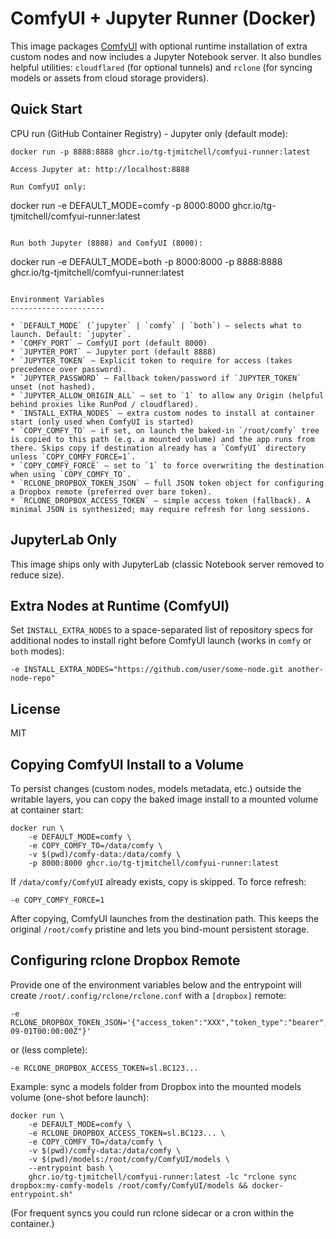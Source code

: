 ComfyUI + Jupyter Runner (Docker)
=================================

This image packages [ComfyUI](https://github.com/comfyanonymous/ComfyUI) with optional runtime installation of extra custom nodes and now includes a Jupyter Notebook server.
It also bundles helpful utilities: `cloudflared` (for optional tunnels) and `rclone` (for syncing models or assets from cloud storage providers).

Quick Start
-----------

CPU run (GitHub Container Registry) - Jupyter only (default mode):

```
docker run -p 8888:8888 ghcr.io/tg-tjmitchell/comfyui-runner:latest

Access Jupyter at: http://localhost:8888

Run ComfyUI only:

```
docker run -e DEFAULT_MODE=comfy -p 8000:8000 ghcr.io/tg-tjmitchell/comfyui-runner:latest
```

Run both Jupyter (8888) and ComfyUI (8000):

```
docker run -e DEFAULT_MODE=both -p 8000:8000 -p 8888:8888 ghcr.io/tg-tjmitchell/comfyui-runner:latest
```

Environment Variables
---------------------

* `DEFAULT_MODE` (`jupyter` | `comfy` | `both`) – selects what to launch. Default: `jupyter`.
* `COMFY_PORT` – ComfyUI port (default 8000)
* `JUPYTER_PORT` – Jupyter port (default 8888)
* `JUPYTER_TOKEN` – Explicit token to require for access (takes precedence over password).
* `JUPYTER_PASSWORD` – Fallback token/password if `JUPYTER_TOKEN` unset (not hashed).
* `JUPYTER_ALLOW_ORIGIN_ALL` – set to `1` to allow any Origin (helpful behind proxies like RunPod / cloudflared).
* `INSTALL_EXTRA_NODES` – extra custom nodes to install at container start (only used when ComfyUI is started)
* `COPY_COMFY_TO` – if set, on launch the baked-in `/root/comfy` tree is copied to this path (e.g. a mounted volume) and the app runs from there. Skips copy if destination already has a `ComfyUI` directory unless `COPY_COMFY_FORCE=1`.
* `COPY_COMFY_FORCE` – set to `1` to force overwriting the destination when using `COPY_COMFY_TO`.
* `RCLONE_DROPBOX_TOKEN_JSON` – full JSON token object for configuring a Dropbox remote (preferred over bare token).
* `RCLONE_DROPBOX_ACCESS_TOKEN` – simple access token (fallback). A minimal JSON is synthesized; may require refresh for long sessions.
```

JupyterLab Only
----------------

This image ships only with JupyterLab (classic Notebook server removed to reduce size).

Extra Nodes at Runtime (ComfyUI)
--------------------------------

Set `INSTALL_EXTRA_NODES` to a space-separated list of repository specs for additional nodes to install right before ComfyUI launch (works in `comfy` or `both` modes):

```
-e INSTALL_EXTRA_NODES="https://github.com/user/some-node.git another-node-repo"
```

License
-------

MIT

Copying ComfyUI Install to a Volume
-----------------------------------

To persist changes (custom nodes, models metadata, etc.) outside the writable layers, you can copy the baked image install to a mounted volume at container start:

```
docker run \
	-e DEFAULT_MODE=comfy \
	-e COPY_COMFY_TO=/data/comfy \
	-v $(pwd)/comfy-data:/data/comfy \
	-p 8000:8000 ghcr.io/tg-tjmitchell/comfyui-runner:latest
```

If `/data/comfy/ComfyUI` already exists, copy is skipped. To force refresh:

```
-e COPY_COMFY_FORCE=1
```

After copying, ComfyUI launches from the destination path. This keeps the original `/root/comfy` pristine and lets you bind-mount persistent storage.

Configuring rclone Dropbox Remote
---------------------------------

Provide one of the environment variables below and the entrypoint will create `/root/.config/rclone/rclone.conf` with a `[dropbox]` remote:

```
-e RCLONE_DROPBOX_TOKEN_JSON='{"access_token":"XXX","token_type":"bearer","refresh_token":"YYY","expiry":"2025-09-01T00:00:00Z"}'
```

or (less complete):

```
-e RCLONE_DROPBOX_ACCESS_TOKEN=sl.BC123...
```

Example: sync a models folder from Dropbox into the mounted models volume (one-shot before launch):

```
docker run \
	-e DEFAULT_MODE=comfy \
	-e RCLONE_DROPBOX_ACCESS_TOKEN=sl.BC123... \
	-e COPY_COMFY_TO=/data/comfy \
	-v $(pwd)/comfy-data:/data/comfy \
	-v $(pwd)/models:/root/comfy/ComfyUI/models \
	--entrypoint bash \
	ghcr.io/tg-tjmitchell/comfyui-runner:latest -lc "rclone sync dropbox:my-comfy-models /root/comfy/ComfyUI/models && docker-entrypoint.sh"
```

(For frequent syncs you could run rclone sidecar or a cron within the container.)
